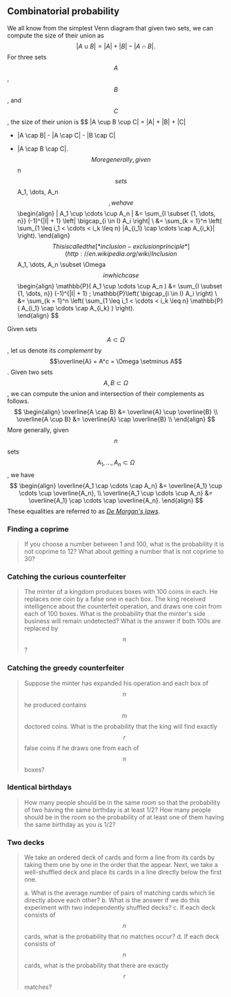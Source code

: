 ## Combinatorial probability

We all know from the simplest Venn diagram that given two sets, we can compute the size of their union as
$$
|A \cup B| =
|A| + |B| - |A \cap B|.
$$
For three sets $$A$$, $$B$$, and $$C$$, the size of their union is
$$
|A \cup B \cup C| =
|A| + |B| + |C|
- |A \cap B| - |A \cap C| - |B \cap C|
+ |A \cap B \cap C|.
$$
More generally, given $$n$$ sets $$A_1, \dots, A_n$$, we have
$$
\begin{align}
| A_1 \cup \cdots \cup A_n |
&= \sum_{I \subset \{1, \dots, n\}} (-1)^{|I| + 1} \left| \bigcap_{i \in I} A_i \right| \\
&= \sum_{k = 1}^n \left( \sum_{1 \leq i_1 < \cdots < i_k \leq n} |A_{i_1} \cap \cdots \cap A_{i_k}| \right).
\end{align}
$$
This is called the [*inclusion-exclusion principle*](http://en.wikipedia.org/wiki/Inclusion%E2%80%93exclusion_principle). It also applicable to the probability of the union of events $$A_1, \dots, A_n \subset \Omega$$ in which case
$$
\begin{align}
\mathbb{P}( A_1 \cup \cdots \cup A_n )
&= \sum_{I \subset \{1, \dots, n\}} (-1)^{|I| + 1} \; \mathbb{P}\left( \bigcap_{i \in I} A_i \right) \\
&= \sum_{k = 1}^n \left( \sum_{1 \leq i_1 < \cdots < i_k \leq n} \mathbb{P}( A_{i_1} \cap \cdots \cap A_{i_k} ) \right).  
\end{align}
$$

Given sets $$A \subset \Omega$$, let us denote its *complement* by $$\overline{A} = A^c = \Omega \setminus A$$. Given two sets $$A, B \subset \Omega$$, we can compute the union and intersection of their complements as follows.
$$
\begin{align}
  \overline{A \cap B} &= \overline{A} \cup \overline{B} \\
  \overline{A \cup B} &= \overline{A} \cap \overline{B} \\
\end{align}
$$
More generally, given $$n$$ sets $$A_1, \dots, A_n \subset \Omega$$, we have
$$
\begin{align}
  \overline{A_1 \cap \cdots \cap A_n} &= \overline{A_1} \cup \cdots \cup \overline{A_n}, \\
  \overline{A_1 \cup \cdots \cup A_n} &= \overline{A_1} \cap \cdots \cap \overline{A_n}.
\end{align}
$$
These equalities are referred to as [*De Morgan's laws*](http://en.wikipedia.org/wiki/De_Morgan%27s_laws).


### Finding a coprime

> If you choose a number between 1 and 100, what is the probability it is not coprime to 12? What about getting a number that is not coprime to 30?


### Catching the curious counterfeiter

> The minter of a kingdom produces boxes with 100 coins in each. He replaces one coin by a false one in each box. The king received intelligence about the counterfeit operation, and draws one coin from each of 100 boxes. What is the probability that the minter's side business will remain undetected? What is the answer if both 100s are replaced by $$n$$?


### Catching the greedy counterfeiter

> Suppose the minter has expanded his operation and each box of $$n$$ he produced contains $$m$$ doctored coins. What is the probability that the king will find exactly $$r$$ false coins if he draws one from each of $$n$$ boxes?


### Identical birthdays

> How many people should be in the same room so that the probability of two having the same birthday is at least 1/2? How many people should be in the room so the probability of at least one of them having the same birthday as you is 1/2?

### Two decks

> We take an ordered deck of cards and form a line from its cards by taking them one by one in the order that the appear. Next, we take a well-shuffled deck and place its cards in a line directly below the first one.
> 
> a. What is the average number of pairs of matching cards which lie directly above each other?
> b. What is the answer if we do this experiment with two independently shuffled decks?
> c. If each deck consists of $$n$$ cards, what is the probability that no matches occur?
> d. If each deck consists of $$n$$ cards, what is the probability that there are exactly $$r$$ matches?
